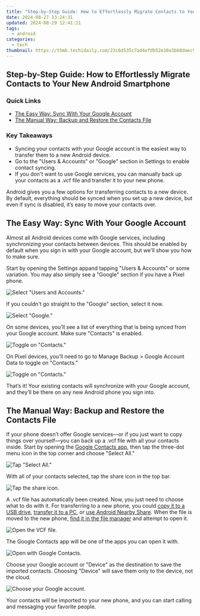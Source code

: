 ```yaml
---
title: "Step-by-Step Guide: How to Effortlessly Migrate Contacts to Your New Android Smartphone"
date: 2024-08-27 13:24:31
updated: 2024-08-29 12:41:21
tags:
  - android
categories:
  - tech
thumbnail: https://thmb.techidaily.com/23c6d535c7ad4efdb52e10a3b68daec9ba5e42c7de8a668e1d922d4dde09167a.jpg
---
```


## Step-by-Step Guide: How to Effortlessly Migrate Contacts to Your New Android Smartphone

### Quick Links

* [The Easy Way: Sync With Your Google Account](https://fox-hovers.techidaily.com/new-unlock-your-dji-potential-two-devices-get-20-gratis-luts/)
* [The Manual Way: Backup and Restore the Contacts File](https://howto.techidaily.com/top-10-fixes-for-phone-keep-disconnecting-from-wi-fi-on-vivo-y27-5g-drfone-by-drfone-fix-android-problems-fix-android-problems/)

### Key Takeaways

* Syncing your contacts with your Google account is the easiest way to transfer them to a new Android device.
* Go to the "Users & Accounts" or "Google" section in Settings to enable contact syncing.
* If you don't want to use Google services, you can manually back up your contacts as a .vcf file and transfer it to your new phone.

 Android gives you a few options for transferring contacts to a new device. By default, everything should be synced when you set up a new device, but even if sync is disabled, it’s easy to move your contacts over.

##  The Easy Way: Sync With Your Google Account

 Almost all Android devices come with Google services, including synchronizing your contacts between devices. This should be enabled by default when you sign in with your Google account, but we'll show you how to make sure.

 Start by opening the Settings appand tapping "Users & Accounts" or some variation. You may also simply see a "Google" section if you have a Pixel phone.

![Select "Users and Accounts."](https://static1.howtogeekimages.com/wordpress/wp-content/uploads/2023/10/screenshot_2023-10-09-16-38-23-47_fc704e6b13c4fb26bf5e411f75da84f2.jpg) 

 If you couldn't go straight to the "Google" section, select it now.

![Select "Google."](https://static1.howtogeekimages.com/wordpress/wp-content/uploads/2023/10/screenshot_2023-10-09-16-40-18-17_fc704e6b13c4fb26bf5e411f75da84f2.jpg) 

 On some devices, you'll see a list of everything that is being synced from your Google account. Make sure "Contacts" is enabled. 

![Toggle on "Contacts."](https://static1.howtogeekimages.com/wordpress/wp-content/uploads/2023/10/screenshot_2023-10-09-17-01-00-00_fc704e6b13c4fb26bf5e411f75da84f2.jpg) 

 On Pixel devices, you'll need to go to Manage Backup > Google Account Data to toggle on "Contacts."

![Toggle on "Contacts."](https://static1.howtogeekimages.com/wordpress/wp-content/uploads/2023/10/screenshot_20231009-164316.png) 

 That’s it! Your existing contacts will synchronize with your Google account, and they’ll be there on any new Android phone you sign into.

##  The Manual Way: Backup and Restore the Contacts File

 If your phone doesn’t offer Google services—or if you just want to copy things over yourself—you can back up a .vcf file with all your contacts inside. Start by opening the [Google Contacts app](https://www.anrdoezrs.net/links/3607085/type/dlg/sid/UUhtgUeUpU214180/https://play.google.com/store/apps/details?id=com.google.android.contacts), then tap the three-dot menu icon in the top corner and choose "Select All."

![Tap "Select All."](https://static1.howtogeekimages.com/wordpress/wp-content/uploads/2023/10/screenshot_2023-10-09-16-46-00-11_8ceee6849b8c4820d6837a47f7055a8f.jpg) 

 With all of your contacts selected, tap the share icon in the top bar.

![Tap the share icon.](https://static1.howtogeekimages.com/wordpress/wp-content/uploads/2023/10/screenshot_2023-10-09-17-02-32-54_8ceee6849b8c4820d6837a47f7055a8f.jpg) 

 A .vcf file has automatically been created. Now, you just need to choose what to do with it. For transferring to a new phone, you could [copy it to a USB drive](https://extra-information.techidaily.com/optimize-iphone-cinematography-ultimate-capture-additions/), [transfer it to a PC](https://on-screen-recording.techidaily.com/new-in-2024-home-sweet-habitat-6-basic-mc-dwellings-demystified/), or [use Android Nearby Share](https://some-techniques.techidaily.com/new-innovative-approach-to-hdr-portraiture-excellence/). When the file is moved to the new phone, [find it in the file manager](https://visual-screen-recording.techidaily.com/updated-2024-approved-comprehensive-manual-best-practices-for-using-mobizen-recording-tool/) and attempt to open it.

![Open the VCF file.](https://static1.howtogeekimages.com/wordpress/wp-content/uploads/2023/10/screenshot_2023-10-09-16-51-12-71_01e6a168189edc75dab6b0662538a347.jpg) 

 The Google Contacts app will be one of the apps you can open it with.

![Open with Google Contacts.](https://static1.howtogeekimages.com/wordpress/wp-content/uploads/2023/10/screenshot_2023-10-09-16-51-40-66_c31b32364ce19ca8fcd150a417ecce58.jpg) 

 Choose your Google account or "Device" as the destination to save the imported contacts. Choosing "Device" will save them only to the device, not the cloud.

![Choose your Google account.](https://static1.howtogeekimages.com/wordpress/wp-content/uploads/2023/10/screenshot_2023-10-09-16-51-51-80_8ceee6849b8c4820d6837a47f7055a8f.jpg) 

 Your contacts will be imported to your new phone, and you can start calling and messaging your favorite people.

<ins class="adsbygoogle"
     style="display:block"
     data-ad-format="autorelaxed"
     data-ad-client="ca-pub-7571918770474297"
     data-ad-slot="1223367746"></ins>



<ins class="adsbygoogle"
     style="display:block"
     data-ad-client="ca-pub-7571918770474297"
     data-ad-slot="8358498916"
     data-ad-format="auto"
     data-full-width-responsive="true"></ins>
